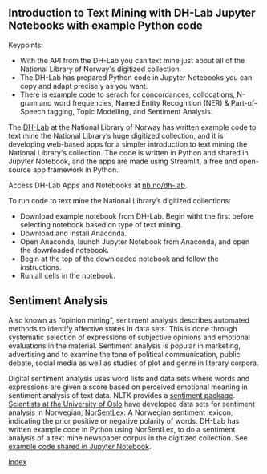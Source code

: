 ## Introduction to Text Mining with DH-Lab Jupyter Notebooks with example Python code 

Keypoints:
- With the API from the DH-Lab you can text mine just about all of the National Library of Norway's digitized collection.
- The DH-Lab has prepared Python code in Jupyter Notebooks you can copy and adapt precisely as you want.
- There is example code to serach for concordances, collocations, N-gram and word frequencies, Named Entity Recognition (NER) & Part-of-Speech tagging, Topic Modelling, and Sentiment Analysis.

The [DH-Lab](https://www.nb.no/dh-lab/) at the National Library of Norway has written example code to text mine the National Library’s huge digitized collection, and it is developing web-based apps for a simpler introduction to text mining the National Library's collection. The code is written in Python and shared in Jupyter Notebook, and the apps are made using Streamlit, a free and open-source app framework in Python.

Access DH-Lab Apps and Notebooks at [nb.no/dh-lab](https://www.nb.no/dh-lab/).

To run code to text mine the National Library’s digitized collections:
- Download example notebook from DH-Lab. Begin witht the first before selecting notebook based on type of text mining.
- Download and install Anaconda. 
- Open Anaconda, launch Jupyter Notebook from Anaconda, and open the downloaded notebook. 
- Begin at the top of the downloaded notebook and follow the instructions. 
- Run all cells in the notebook.

## Sentiment Analysis

Also known as “opinion mining”, sentiment analysis describes automated methods to identify affective states in data sets. This is done through systematic selection of expressions of subjective opinions and emotional evaluations in the material. Sentiment analysis is popular in marketing, advertising and to examine the tone of political communication, public debate, social media as well as studies of plot and genre in literary corpora. 

Digital sentiment analysis uses word lists and data sets where words and expressions are given a score based on perceived emotional meaning in sentiment analysis of text data. NLTK provides a [sentiment package](https://www.nltk.org/api/nltk.sentiment.html). [Scientists at the University of Oslo](https://www.mn.uio.no/ifi/english/research/projects/sant/) have developed data sets for sentiment analysis in Norwegian, [NorSentLex](https://www.mn.uio.no/ifi/english/research/projects/sant/news/new-sant-resources.html): A Norwegian sentiment lexicon, indicating the prior positive or negative polarity of words. DH-Lab has written example code in Python using NorSentLex, to do a sentiment analysis of a text mine newspaper corpus in the digitized collection. See [example code shared in Jupyter Notebook](https://nationallibraryofnorway.github.io/digital_tekstanalyse/cookbook/4.0.sentiment_analysis_timeseries.html). 

[Index](https://ang-uio.github.io/Textmining/)
